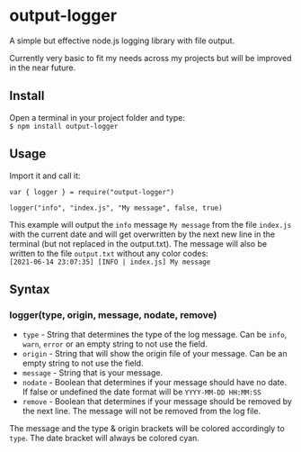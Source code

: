 # output-logger
A simple but effective node.js logging library with file output.  

Currently very basic to fit my needs across my projects but will be improved in the near future.  

## Install
Open a terminal in your project folder and type:  
`$ npm install output-logger`

## Usage  
Import it and call it:
```
var { logger } = require("output-logger")

logger("info", "index.js", "My message", false, true)
```  

This example will output the `info` message `My message` from the file `index.js` with the current date and will get overwritten by the next new line in the terminal (but not replaced in the output.txt). The message will also be written to the file `output.txt` without any color codes:  
`[2021-06-14 23:07:35] [INFO | index.js] My message`  

## Syntax
### logger(type, origin, message, nodate, remove)
- `type` - String that determines the type of the log message. Can be `info`, `warn`, `error` or an empty string to not use the field.  
- `origin` - String that will show the origin file of your message. Can be an empty string to not use the field.  
- `message` - String that is your message.  
- `nodate` - Boolean that determines if your message should have no date. If false or undefined the date format will be `YYYY-MM-DD HH:MM:SS`  
- `remove` - Boolean that determines if your message should be removed by the next line. The message will not be removed from the log file.  
  
The message and the type & origin brackets will be colored accordingly to `type`. The date bracket will always be colored cyan.  